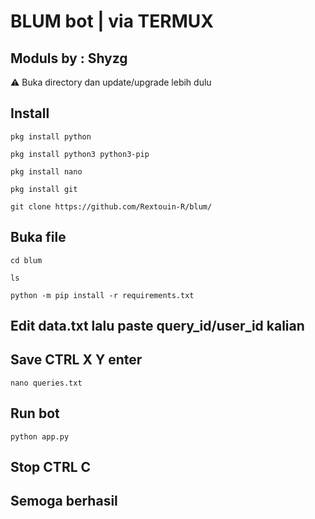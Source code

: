 # BLUM bot | via TERMUX 

## Moduls by : Shyzg
⚠️ Buka directory dan update/upgrade lebih dulu
## Install 
```
pkg install python
```
```
pkg install python3 python3-pip
```
```
pkg install nano
```
```
pkg install git
```
```
git clone https://github.com/Rextouin-R/blum/
```
## Buka file
```
cd blum
```
```
ls
```
```
python -m pip install -r requirements.txt
```
## Edit data.txt lalu paste query_id/user_id kalian
## Save CTRL X Y enter
```
nano queries.txt
```
## Run bot
```
python app.py
```
## Stop CTRL C

## Semoga berhasil 
